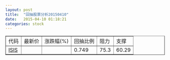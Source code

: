 ```yaml
---
layout: post
title:  "回抽股票分析20150410"
date:   2015-04-10 01:18:21
categories: stock
---
```

<script type="text/javascript">
var stockList = []
stockList.push('gb_isis');
</script>
<table border="1">
 <tr>
 <td>代码</td>
 <td>最新价</td>
 <td>涨跌幅(%)</td>
 <td>回抽比例</td>
 <td>阻力</td>
 <td>支撑</td>
</tr>
  <tr id="isis">
  <td><a href="http://stock.finance.sina.com.cn/usstock/quotes/ISIS.html" target="_blank">ISIS</a></td><td></td><td></td><td>0.749</td><td>75.3</td><td>60.29</td></tr>
</table>
